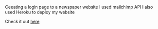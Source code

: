 Ceeating a login page to a newspaper website
I used mailchimp API
I also used Heroku to deploy my website

Check it out <a href="https://afternoon-coast-09220.herokuapp.com/"> here</a>
